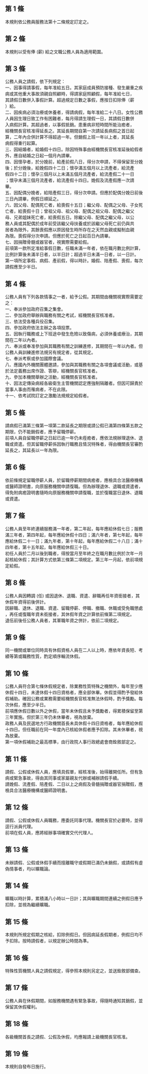 第 1 條
-------
本規則依公務員服務法第十二條規定訂定之。

第 2 條
-------
本規則以受有俸 (薪) 給之文職公務人員為適用範圍。

第 3 條
-------
公務人員之請假，依下列規定：  
一、因事得請事假，每年准給五日。其家庭成員預防接種、發生嚴重之疾  
    病或其他重大事故須親自照顧時，得請家庭照顧假，每年准給七日，  
    其請假日數併入事假計算。超過規定日數之事假，應按日扣除俸（薪  
    ）給。  
二、因疾病必須治療或休養者，得請病假，每年准給二十八日。女性公務  
    人員因生理日致工作有困難者，每月得請生理假一日，其請假日數併  
    入病假計算。其超過者，以事假抵銷。患重病非短時間所能治癒者，  
    經機關長官核准得延長之。其延長期間自第一次請延長病假之首日起  
    算，二年內合併計算不得超過一年。但銷假上班一年以上者，其延長  
    病假得重行起算。  
三、因結婚者，給婚假十四日。除因特殊事由經機關長官核准延後給假者  
    外，應自結婚之日起一個月內請畢。  
四、因懷孕者，於分娩前，給產前假八日，得分次申請，不得保留至分娩  
    後；於分娩後，給娩假四十二日；懷孕滿五個月以上流產者，給流產  
    假四十二日；懷孕三個月以上未滿五個月流產者，給流產假二十一日  
    ；懷孕未滿三個月流產者，給流產假十四日。娩假及流產假應一次請  
    畢。  
五、因配偶分娩者，給陪產假三日，得分次申請。但應於配偶分娩日前後  
    三日內請畢，例假日順延之。  
六、因父母、配偶死亡者，給喪假十五日；繼父母、配偶之父母、子女死  
    亡者，給喪假十日；曾祖父母、祖父母、配偶之祖父母、配偶之繼父  
    母、兄弟姐妹死亡者，給喪假五日。除繼父母、配偶之繼父母，以公  
    務人員或其配偶於成年前受該繼父母扶養或於該繼父母死亡前仍與共  
    居者為限外，其餘喪假應以原因發生時所存在之天然血親或擬制血親  
    為限。喪假得分次申請。但應於死亡之日起百日內請畢。  
七、因捐贈骨髓或器官者，視實際需要給假。  
前項第一款所定准給事假日數，任職未滿一年者，依在職月數比例計算，  
比例計算後未滿半日者，以半日計；超過半日未滿一日者，以一日計。  
第一項所定事假、病假、產前假，得以時計。婚假、陪產假、喪假，每次  
請假應至少半日。

第 4 條
-------
公務人員有下列各款情事之一者，給予公假。其期間由機關視實際需要定  
之：  
一、奉派參加政府召集之集會。  
二、參加政府舉辦與職務有關之考試，經機關長官核准者。  
三、依法受各種兵役召集。  
四、參加政府依法主辦之各項投票。  
五、因執行職務或上下班途中發生危險以致傷病，必須休養或療治，其期  
    間在二年以內者。  
六、奉派或奉准參加與其職務有關之訓練進修，其期間在一年以內者。但  
    公務人員訓練進修法規另有規定者，從其規定。  
七、奉派考察或參加國際會議。  
八、應國內外機關團體邀請，參加與其職務有關之各項會議或活動，或基  
    於法定義務出席作證、答辯，經機關長官核准者。  
九、參加本機關舉辦之活動，經機關長官核准者。  
十、因法定傳染病經各級衛生主管機關認定應強制隔離者。但因可歸責於  
    當事人事由而罹病者，不在此限。  
十一、依考試院訂定之激勵法規規定給假者。

第 5 條
-------
請病假已滿第三條第一項第二款延長之期限或請公假已滿第四條第五款之  
期限，仍不能銷假者，應予留職停薪。  
前項人員自留職停薪之日起已逾一年仍未痊癒者，應依法規辦理退休、退  
職或資遣。但其留職停薪係因執行職務且情況特殊者，得由機關長官審酌  
延長之，其延長以一年為限。

第 6 條
-------
依前條規定留職停薪人員，於留職停薪期間病癒者，應檢具合法醫療機構  
或醫師證明書，向原服務機關申請復職。但為辦理退休、退職或資遣者，  
得免附病癒證明書隨時向原服務機關申請復職，並於復職當日退休、退職  
或資遣。

第 7 條
-------
公務人員至年終連續服務滿一年者，第二年起，每年應給休假七日；服務  
滿三年者，第四年起，每年應給休假十四日；滿六年者，第七年起，每年  
應給休假二十一日；滿九年者，第十年起，每年應給休假二十八日；滿十  
四年者，第十五年起，每年應給休假三十日。  
初任人員於二月以後到職者，得按當月至年終之在職月數比例於次年一月  
起核給休假；其計算方式依第三條第二項規定。第三年一月起，依前項規  
定給假。

第 8 條
-------
公務人員因轉調 (任) 或因退休、退職、資遣、辭職再任年資銜接者，其  
休假年資得前後併計。  
因辭職、退休、退職、資遣、留職停薪、停職、撤職、休職或受免職懲處  
，再任或復職年資未銜接者，其休假年資之計算依前條第二項規定。  
退伍前後任公務人員者，其軍職年資之併計，依前二項規定。

第 9 條
-------
同一機關或單位同時具有休假資格人員在二人以上時，應依年資長短、考  
績等第或職務性質，酌定順序輪流休假。

第 10 條
--------
公務人員符合第七條休假規定者，除業務性質特殊之機關外，每年至少應  
休假十四日，未達休假十四日資格者，應全部休畢。休假並得酌予發給休  
假補助。確因公務或業務需要經機關長官核准無法休假時，酌予獎勵。每  
次休假，應至少半日。  
前項應休假日數以外之休假，當年未休假且未予獎勵者，得累積保留至第  
三年實施。但於第三年仍未休畢者，視為放棄。  
政務人員及民選地方行政機關首長未具休假十四日資格者，每年應給休假  
十四日。但任職前在同一年度內已核給休假者應予扣除。其未休畢者，視  
為放棄。  
第一項休假補助之最高標準，由行政院人事行政總處會商銓敘部定之。

第 11 條
--------
請假、公假或休假人員，應填具假單，經核准後，始得離開任所。但有急  
病或緊急事故，得由其同事或家屬親友代辦或補辦請假手續。  
請娩假、流產假、陪產假、二日以上之病假及骨髓捐贈或器官捐贈假，應  
檢具合法醫療機構或醫師證明書。

第 12 條
--------
請假、公假或休假人員職務，應委託同事代理。機關長官於必要時，並得  
逕行派員代理。  
前項在假人員，應將經辦事項確實交代代理人。

第 13 條
--------
未辦請假、公假或休假手續而擅離職守或假期已滿仍未銷假，或請假有虛  
偽情事者，均以曠職論。

第 14 條
--------
曠職以時計算，累積滿八小時以一日計；其與曠職期間連續之例假日應予  
扣除，並視為繼續曠職。

第 15 條
--------
本規則所規定假期之核給，扣除例假日。但因病延長假期者，例假日均不  
予扣除。按時請假者，以規定辦公時間為準。

第 16 條
--------
特殊性質機關人員之請假規定，得參照本規則另定之，並送銓敘部備查。

第 17 條
--------
公務人員在休假期間，如服務機關遇有緊急事故，得隨時通知其銷假，並  
保留其休假權利。

第 18 條
--------
各級機關首長之請假、公假及休假，均應報請上級機關長官核准。

第 19 條
--------
本規則自發布日施行。

